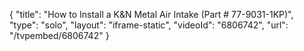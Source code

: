{
    "title": "How to Install a K&N Metal Air Intake (Part # 77-9031-1KP)",
    "type": "solo",
    "layout": "iframe-static",
    "videoId": "6806742",
    "url": "\/tvpembed\/6806742"
}